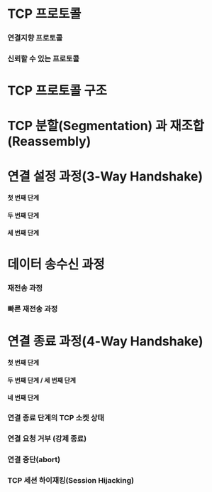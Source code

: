 # TCP 프로토콜
### 연결지향 프로토콜
### 신뢰할 수 있는 프로토콜


# TCP 프로토콜 구조

# TCP 분할(Segmentation) 과 재조합(Reassembly)

# 연결 설정 과정(3-Way Handshake)
#### 첫 번째 단계
#### 두 번째 단계
#### 세 번째 단계

# 데이터 송수신 과정
### 재전송 과정
### 빠른 재전송 과정

# 연결 종료 과정(4-Way Handshake)
#### 첫 번째 단계
#### 두 번째 단계 / 세 번째 단계
#### 네 번째 단계

### 연결 종료 단계의 TCP 소켓 상태

### 연결 요청 거부 (강제 종료)

### 연결 중단(abort)

### TCP 세션 하이재킹(Session Hijacking)


